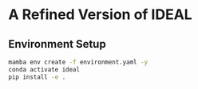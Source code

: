 # A Refined Version of IDEAL

## Environment Setup

```bash
mamba env create -f environment.yaml -y
conda activate ideal
pip install -e .
```